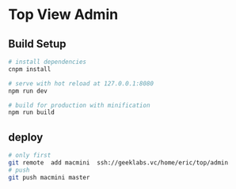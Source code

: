 # Top View Admin


## Build Setup

``` bash
# install dependencies
cnpm install

# serve with hot reload at 127.0.0.1:8080
npm run dev

# build for production with minification
npm run build

```

## deploy
``` bash
# only first
git remote  add macmini  ssh://geeklabs.vc/home/eric/top/admin
# push
git push macmini master
```

